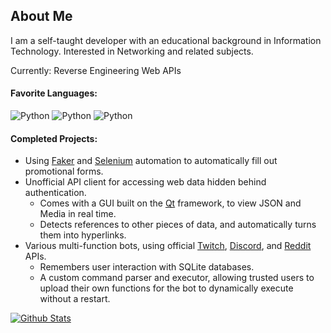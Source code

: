 ## About Me
I am a self-taught developer with an educational background in Information Technology. Interested in Networking and related subjects.

Currently: Reverse Engineering Web APIs

#### Favorite Languages:
![Python](https://img.shields.io/static/v1?label=%20&message=Python&color=0D1117&style=flat-square&logo=python&logoColor=yellow)
![Python](https://img.shields.io/static/v1?label=%20&message=C%23&color=0D1117&style=flat-square&logo=csharp&logoColor=lightblue)
![Python](https://img.shields.io/static/v1?label=%20&message=Rust&color=0D1117&style=flat-square&logo=rust&logoColor=brown)

#### Completed Projects:
+ Using [Faker](https://pypi.org/project/Faker) and [Selenium](https://www.selenium.dev/) automation to automatically fill out promotional forms.
+ Unofficial API client for accessing web data hidden behind authentication.
    + Comes with a GUI built on the [Qt](https://www.qt.io) framework, to view JSON and Media in real time.
    + Detects references to other pieces of data, and automatically turns them into hyperlinks.
+ Various multi-function bots, using official [Twitch](https://dev.twitch.tv/docs/api/), [Discord](https://discord.com/developers/docs/reference), and [Reddit](https://www.reddit.com/dev/api) APIs.
    + Remembers user interaction with SQLite databases.
    + A custom command parser and executor, allowing trusted users to upload their own functions for the bot to dynamically execute without a restart.


[![Github Stats](https://github-readme-stats.vercel.app/api?username=Cubicpath&show_icons=true&theme=tokyonight&hide_border=true)](https://github.com/Cubicpath)
